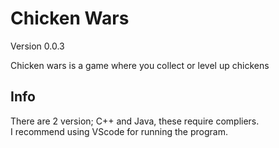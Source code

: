 # Chicken Wars
Version 0.0.3

Chicken wars is a game where you collect or level up chickens

## Info
There are 2 version; C++ and Java, these require compliers.
<br/>
I recommend using VScode for running the program.
